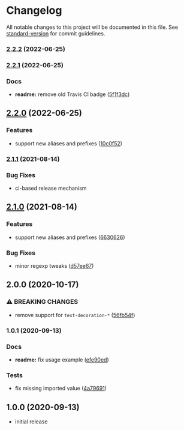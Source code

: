 # Changelog

All notable changes to this project will be documented in this file. See [standard-version](https://github.com/conventional-changelog/standard-version) for commit guidelines.

### [2.2.2](https://github.com/kripod/style-vendorizer/compare/v2.2.1...v2.2.2) (2022-06-25)

### [2.2.1](https://github.com/kripod/style-vendorizer/compare/v2.2.0...v2.2.1) (2022-06-25)

### Docs

- **readme:** remove old Travis CI badge ([5f1f3dc](https://github.com/kripod/style-vendorizer/commit/5f1f3dcf21760361ac6ab90adbb82094f6eca08e))

## [2.2.0](https://github.com/kripod/style-vendorizer/compare/v2.1.1...v2.2.0) (2022-06-25)

### Features

- support new aliases and prefixes ([10c0f52](https://github.com/kripod/style-vendorizer/commit/10c0f525acd4899baa320a2d47ee38051fe8b2b3))

### [2.1.1](https://github.com/kripod/style-vendorizer/compare/v2.0.0...v2.1.1) (2021-08-14)

### Bug Fixes

- ci-based release mechanism

## [2.1.0](https://github.com/kripod/style-vendorizer/compare/v2.0.0...v2.1.0) (2021-08-14)

### Features

- support new aliases and prefixes ([6630626](https://github.com/kripod/style-vendorizer/commit/6630626d24454a5438fab9d471cc9bcffec4b2c9))

### Bug Fixes

- minor regexp tweaks ([d57ee67](https://github.com/kripod/style-vendorizer/commit/d57ee67de9e38e3f8ee6d658bd73a17fb09d7bf8))

## 2.0.0 (2020-10-17)

### ⚠ BREAKING CHANGES

- remove support for `text-decoration-*` ([56fb54f](https://github.com/kripod/style-vendorizer/commit/56fb54f273a6344621397e6d1b501a09bd759a96))

### 1.0.1 (2020-09-13)

### Docs

- **readme:** fix usage example ([efe90ed](https://github.com/kripod/style-vendorizer/commit/efe90ede7cf31ae5a2d516d6391f8852067b3674))

### Tests

- fix missing imported value ([4a79691](https://github.com/kripod/style-vendorizer/commit/4a796913717ee99cd87443621f65e7962ab7f227))

## 1.0.0 (2020-09-13)

- initial release
